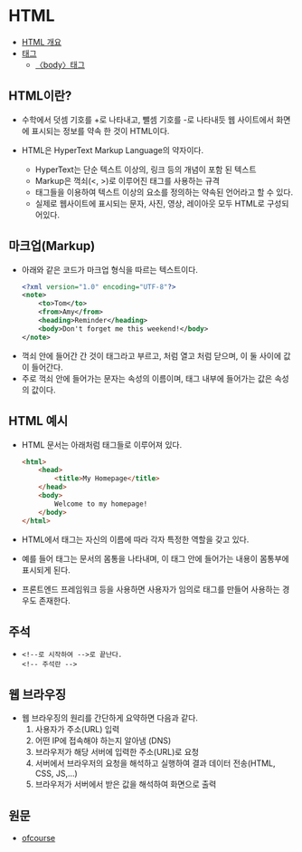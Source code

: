 # HTML
* [HTML 개요](#html이란) <br/>
* [태그](./%ED%83%9C%EA%B7%B8.md) <br/>
  * [〈body〉태그](./%E3%80%88body%E3%80%89%ED%83%9C%EA%B7%B8.md) <br/> 
## HTML이란?

* 수학에서 덧셈 기호를 +로 나타내고, 뺄셈 기호를 -로 나타내듯 웹 사이트에서 화면에 표시되는 정보를 약속 한 것이 HTML이다.

* HTML은 HyperText Markup Language의 약자이다.
  * HyperText는 단순 텍스트 이상의, 링크 등의 개념이 포함 된 텍스트
  * Markup은 꺽쇠(<, >)로 이루어진 태그를 사용하는 규격
  * 태그들을 이용하여 텍스트 이상의 요소를 정의하는 약속된 언어라고 할 수 있다.
  * 실제로 웹사이트에 표시되는 문자, 사진, 영상, 레이아웃 모두 HTML로 구성되어있다.

## 마크업(Markup)

* 아래와 같은 코드가 마크업 형식을 따르는 텍스트이다.
  ```xml
  <?xml version="1.0" encoding="UTF-8"?>
  <note>
	  <to>Tom</to>
	  <from>Amy</from>
	  <heading>Reminder</heading>
	  <body>Don't forget me this weekend!</body>
  </note>
  ```
* 꺽쇠 안에 들어간 간 것이 태그라고 부르고, <something> 처럼 열고 </something> 처럼 닫으며, 이 둘 사이에 값이 들어간다.
* 주로 꺽쇠 안에 들어가는 문자는 속성의 이름이며, 태그 내부에 들어가는 값은 속성의 값이다.

## HTML 예시

* HTML 문서는 아래처럼 태그들로 이루어져 있다.
  ```html
  <html>
      <head>
		  <title>My Homepage</title>
	  </head>
	  <body>
		  Welcome to my homepage!
	  </body>
  </html>
  ```

* HTML에서 태그는 자신의 이름에 따라 각자 특정한 역할을 갖고 있다.
* 예를 들어 <body></body>태그는 문서의 몸통을 나타내며, 이 태그 안에 들어가는 내용이 몸통부에 표시되게 된다.
* 프론트엔드 프레임워크 등을 사용하면 사용자가 임의로 태그를 만들어 사용하는 경우도 존재한다.

## 주석
* ```
  <!--로 시작하여 -->로 끝난다.
  <!-- 주석란 -->
  ```

## 웹 브라우징
* 웹 브라우징의 원리를 간단하게 요약하면 다음과 같다.
  1. 사용자가 주소(URL) 입력
  2. 어떤 IP에 접속해야 하는지 알아냄 (DNS)
  3. 브라우저가 해당 서버에 입력한 주소(URL)로 요청
  4. 서버에서 브라우저의 요청을 해석하고 실행하여 결과 데이터 전송(HTML, CSS, JS,…)
  5. 브라우저가 서버에서 받은 값을 해석하여 화면으로 출력

## 원문
* [ofcourse](https://ofcourse.kr/html-course/HTML-%EC%9E%85%EB%AC%B8)